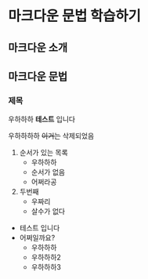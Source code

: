 # 마크다운 문법 학습하기

## 마크다운 소개

## 마크다운 문법

### 제목

우하하하 **테스트** 입니다

우하하하하 ~~이거는~~ 삭제되었음

1. 순서가 있는 목록
    - 우하하하
    - 순서가 없음
    - 어쩌라공
2. 두번째
    - 우짜리
    - 살수가 없다


- 테스트 입니다
- 어쩌일까요?
    * 우하하하
    + 우하하하2
    - 우하하하3

